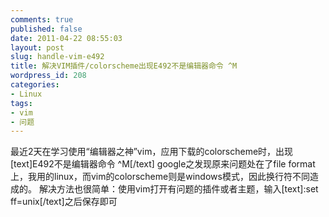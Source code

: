 ```yaml
---
comments: true
published: false
date: 2011-04-22 08:55:03
layout: post
slug: handle-vim-e492
title: 解决VIM插件/colorscheme出现E492不是编辑器命令 ^M
wordpress_id: 208
categories:
- Linux
tags:
- vim
- 问题
---
```


最近2天在学习使用“编辑器之神”vim，应用下载的colorscheme时，出现
[text]E492不是编辑器命令 ^M[/text]
google之发现原来问题处在了file format上，我用的linux，而vim的colorscheme则是windows模式，因此换行符不同造成的。
解决方法也很简单：使用vim打开有问题的插件或者主题，输入[text]:set ff=unix[/text]之后保存即可
